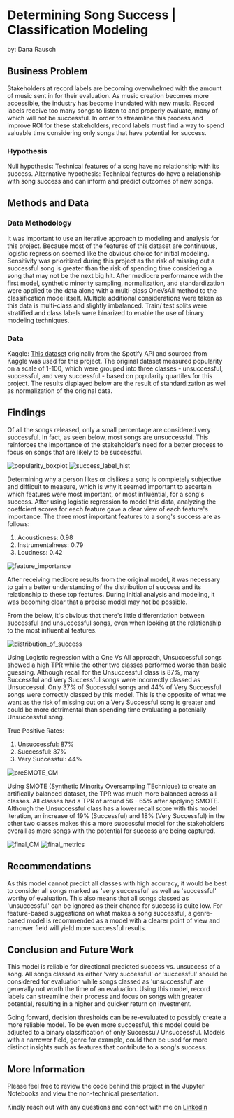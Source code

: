 # Determining Song Success | Classification Modeling
by: Dana Rausch

## Business Problem

Stakeholders at record labels are becoming overwhelmed with the amount of music sent in for their evaluation. As music creation becomes more accessible, the industry has become inundated with new music. Record labels receive too many songs to listen to and properly evaluate, many of which will not be successful. In order to streamline this process and improve ROI for these stakeholders, record labels must find a way to spend valuable time considering only songs that have potential for success.

### Hypothesis 

Null hypothesis: Technical features of a song have no relationship with its success.
Alternative hypothesis: Technical features do have a relationship with song success and can inform and predict outcomes of new songs.

## Methods and Data

### Data Methodology

It was important to use an iterative approach to modeling and analysis for this project. Because most of the features of this dataset are continuous, logistic regression seemed like the obvious choice for initial modeling. Sensitivity was prioritized during this project as the risk of missing out a successful song is greater than the risk of spending time considering a song that may not be the next big hit. After mediocre performance with the first model, synthetic minority sampling, normalization, and standardization were applied to the data along with a multi-class OneVsAll method to the classification model itself. 
Multiple additional considerations were taken as this data is multi-class and slightly imbalanced. Train/ test splits were stratified and class labels were binarized to enable the use of binary modeling techniques. 

### Data

Kaggle: [This dataset](https://www.kaggle.com/yamaerenay/spotify-dataset-19212020-160k-tracks?select=data_w_genres.csv) originally from the Spotify API and sourced from Kaggle was used for this project. 
The original dataset measured popularity on a scale of 1-100, which were grouped into three classes - unsuccessful, successful, and very successful - based on popularity quartiles for this project. The results displayed below are the result of standardization as well as normalization of the original data.   

## Findings 

Of all the songs released, only a small percentage are considered very successful. In fact, as seen below, most songs are unsuccessful. This reinforces the importance of the stakeholder's need for a better process to focus on songs that are likely to be successful.

![popularity_boxplot](images/popularity_boxplot.png)  ![success_label_hist](images/sucess_label_hist.png)

Determining why a person likes or dislikes a song is completely subjective and difficult to measure, which is why it seemed important to ascertain which features were most important, or most influential, for a song's success. After using logistic regression to model this data, analyzing the coeffcient scores for each feature gave a clear view of each feature's importance. 
The three most important features to a song's success are as follows: 
1. Acousticness: 0.98
2. Instrumentalness: 0.79
3. Loudness: 0.42

![feature_importance](images/feature_importance.png)

After receiving mediocre results from the original model, it was necessary to gain a better understanding of the distribution of success and its relationship to these top features. During initial analysis and modeling, it was becoming clear that a precise model may not be possible.

From the below, it's obvious that there's little differentiation between successful and unsuccessful songs, even when looking at the relationship to the most influential features.

![distribution_of_success](images/distribution_of_success.png)

Using Logistic regression with a One Vs All approach, Unsuccessful songs showed a high TPR while the other two classes performed worse than basic guessing. Although recall for the Unsuccessful class is 87%, many Successful and Very Successful songs were incorrectly classed as Unsuccessul. Only 37% of Successful songs and 44% of Very Successful songs were correctly classed by this model. This is the opposite of what we want as the risk of missing out on a Very Successful song is greater and could be more detrimental than spending time evaluating a potenially Unsuccessful song. 

True Positive Rates:
1. Unsuccessful: 87%
2. Successful: 37%
3. Very Successful: 44% 

![preSMOTE_CM](images/PreSMOTE_CM.png)

Using SMOTE (Synthetic Minority Oversampling TEchnique) to create an artifically balanced dataset, the TPR was much more balanced across all classes. All classes had a TPR of around 56 - 65% after applying SMOTE. Although the Unsuccessful class has a lower recall score with this model iteration, an increase of 19% (Successful) and 18% (Very Successful) in the other two classes makes this a more successful model for the stakeholders overall as more songs with the potential for success are being captured. 

![final_CM](images/final_CM.png)   ![final_metrics](images/final_metrics.PNG)

## Recommendations 

As this model cannot predict all classes with high accuracy, it would be best to consider all songs marked as 'very successful' as well as 'successful' worthy of evaluation. This also means that all songs classed as 'unsuccessful' can be ignored as their chance for success is quite low. For feature-based suggestions on what makes a song successful, a genre-based model is recommended as a model with a clearer point of view and narrower field will yield more successful results. 

## Conclusion and Future Work

This model is reliable for directional predicted success vs. unsuccess of a song. All songs classed as either 'very successful' or 'successful' should be considered for evaluation while songs classed as 'unsuccessful' are generally not worth the time of an evaluation. Using this model, record labels can streamline their process and focus on songs with greater potential, resulting in a higher and quicker return on investment.

Going forward, decision thresholds can be re-evaluated to possibly create a more reliable model. To be even more successful, this model could be adjusted to a binary classification of only Successul/ Unsuccessful. Models with a narrower field, genre for example, could then be used for more distinct insights such as features that contribute to a song's success. 

## More Information

Please feel free to review the code behind this project in the Jupyter Notebooks and view the non-technical presentation. 

Kindly reach out with any questions and connect with me on [LinkedIn](https://www.linkedin.com/in/dana-rausch-b73538a6/)